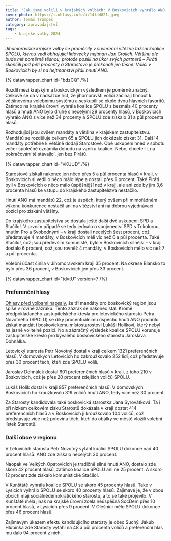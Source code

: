 ```yaml
---
title: "Jak jsme volili v krajských volbách: V Boskovicích vyhrálo ANO, vyšel i „zázračný“ regionální mandát"
cover-photo: https://i.ohlasy.info/i/14fdd821.jpeg
author: Tomáš Trumpeš
category: zpravodajství
tags:
    - krajské volby 2024
---
```


*Jihomoravské krajské volby se proměnily v suverénní vítězné tažení koalice SPOLU, kterou vedl obhajující lidovecký hejtman Jan Grolich. Většinu ale bude mít poměrně těsnou, protože posílil na úkor svých partnerů – Piráti skončili pod pěti procenty a Starostové je překonali jen těsně. Voliči v Boskovicích by si na hejtmanství přáli hnutí ANO.*

{% datawrapper_chart id="bdzCQ" /%}

Rozdíl mezi krajským a boskovickým výsledkem je poměrně značný. Celkově se dá v nadsázce říct, že jihomoravští voliči začínají tíhnout k většinovému volebnímu systému a seskupili se okolo dvou hlavních favoritů. Zatímco na krajské úrovni vyhrála koalice SPOLU s bezmála 40 procenty hlasů a hnutí ANO bylo druhé s necelými 29 procenty hlasů, v Boskovicích vyhrálo ANO s více než 34 procenty a SPOLU zde získalo 31 a půl procenta hlasů.

Rozhodující jsou ovšem mandáty a většina v krajském zastupitelstvu. Mandátů se rozděluje celkem 65 a SPOLU jich dokázalo získat 31\. Další 4 mandáty potřebné k většině dodají Starostové. Obě uskupení hned v sobotu večer společně oznámila dohodu na vzniku koalice. Nebo, chcete-li, na pokračování té stávající, jen bez Pirátů.

{% datawrapper_chart id="vKUUD" /%}

Starostové získali nakonec jen něco přes 5 a půl procenta hlasů v kraji, v Boskovicích si vedli o něco málo lépe a dostali přes 6 procent. Také Piráti byli v Boskovicích o něco málo úspěšnější než v kraji, ale ani zde by jim 3,6 procenta hlasů ke vstupu do krajského zastupitelstva nestačilo.

Hnutí ANO má mandátů 22, což je úspěch, který ovšem při mimořádném výkonu konkurence nestačil ani na vítězství ani na dobrou vyjednávací pozici pro získání většiny. 

Do krajského zastupitelstva se dostala ještě další dvě uskupení: SPD a Stačilo\!. V prvním případě se tedy jednalo o spojenectví SPD s Trikolorou, hnutím Pro a Svobodnými – v kraji dostali necelých šest procent, což představuje 4 mandáty, v Boskovicích měli víc než 6 a půl procenta. Také Stačilo\!, což jsou především komunisté, bylo v Boskovicích silnější – v kraji dostalo 6 procent, což jsou rovněž 4 mandáty, v Boskovicích mělo víc než 7 a půl procenta.

Volební účast činila v Jihomoravském kraji 35 procent. Na okrese Blansko to bylo přes 36 procent, v Boskovicích jen přes 33 procent.

{% datawrapper_chart id="tdvtU" version=7 /%}

### Preferenční hlasy

[Ohlasy před volbami napsaly](https://ohlasy.info/clanky/2024/09/volby.html), že tři mandáty pro boskovický region jsou spíše v rovině zázraku. Tento zázrak se nakonec stal. Kromě předpokládaného zastupitelského křesla pro letovického starostu Petra Novotného (SPOLU) se díky procentuálnímu úspěchu hnutí ANO podařilo získat mandát i boskovickému místostarostovi Lukáši Holíkovi, který nebyl na jasně volitelné pozici. No a zázračný výsledek koalice SPOLU korunuje zastupitelské křeslo pro bývalého boskovického starostu Jaroslava Dohnálka. 

Letovický starosta Petr Novotný dostal v kraji celkem 1321 preferenčních hlasů. V domovských Letovicích ho zakroužkovalo 252 lidí, což představuje přes 30 procent těch, kteří zde SPOLU volili.

Jaroslav Dohnálek dostal 601 preferenčních hlasů v kraji, z toho 210 v Boskovicích, což je přes 20 procent zdejších voličů SPOLU.

Lukáš Holík dostal v kraji 957 preferenčních hlasů. V domovských Boskovicích ho kroužkovalo 319 voličů hnutí ANO, tedy více než 30 procent.

Za Starosty kandidovala také boskovická starostka Jana Syrovátková. Ta i při nízkém celkovém zisku Starostů dokázala v kraji dostat 414 preferenčních hlasů a v Boskovicích ji kroužkovalo 104 voličů, což představuje více než polovinu těch, kteří do obálky ve městě vložili volební lístek Starostů.

### Další obce v regionu

V Letovicích starosta Petr Novotný vytáhl koalici SPOLU dokonce nad 40 procent hlasů. ANO zde získalo necelých 30 procent.

Naopak ve Velkých Opatovicích je tradičně silné hnutí ANO, dostalo zde skoro 42 procent hlasů, zatímco koalice SPOLU ani ne 25 procent. A skoro 12 procent zde získalo komunistické Stačilo\!.

V Kunštátě vyhrála koalice SPOLU se skoro 45 procenty hlasů. Také v Lysicích vyhrálo SPOLU se skoro 40 procenty hlasů. Zajímavé je, že v obou obcích mají sociálnědemokratického starostu, a to se také projevilo. V Kunštátě měla jinak na krajské úrovni zcela neúspěšná SocDem přes 10 procent hlasů, v Lysicích přes 9 procent. V Olešnici mělo SPOLU dokonce přes 46 procent hlasů.

Zajímavým úkazem efektu kandidujícího starosty je obec Suchý. Jakub Hlubinka zde Starosty vytáhl na 48 a půl procenta voličů a preferenční hlas mu dalo 94 procent z nich.